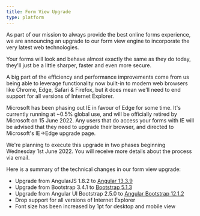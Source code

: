 ```yaml
---
title: Form View Upgrade
type: platform
---
```


As part of our mission to always provide the best online forms experience, we are announcing an upgrade to our form view engine to incorporate the very latest web technologies.

Your forms will look and behave almost exactly the same as they do today, they'll just be a little sharper, faster and even more secure.

A big part of the efficiency and performance improvements come from us being able to leverage functionality now built-in to modern web browsers like Chrome, Edge, Safari & Firefox, but it does mean we'll need to end support for all versions of Internet Explorer.

Microsoft has been phasing out IE in favour of Edge for some time. It's currently running at ~0.5% global use, and will be officially retired by Microsoft on 15 June 2022. Any users that do access your forms with IE will be advised that they need to upgrade their browser, and directed to Microsoft's IE->Edge upgrade page.

We're planning to execute this upgrade in two phases beginning Wednesday 1st June 2022. You will receive more details about the process via email.

Here is a summary of the technical changes in our form view upgrade:

* Upgrade from AngularJS 1.8.2 to [Angular 13.3.9](https://angular.io/)
* Upgrade from Bootstrap 3.4.1 to [Bootstrap 5.1.3](https://getbootstrap.com/)
* Upgrade from Angular UI Bootstrap 2.5.0 to [Angular Bootstrap 12.1.2](https://ng-bootstrap.github.io/#/home)
* Drop support for all versions of Internet Explorer
* Font size has been increased by 1pt for desktop and mobile view